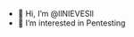 - 👋 Hi, I’m @llNIEVESll
- 👀 I’m interested in Pentesting

<!---
llNIEVESll/llNIEVESll is a ✨ special ✨ repository because its `README.md` (this file) appears on your GitHub profile.
You can click the Preview link to take a look at your changes.
--->
